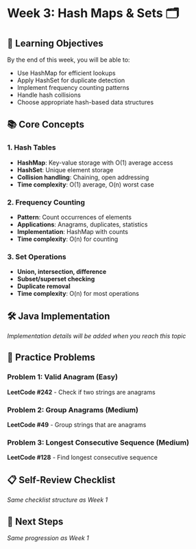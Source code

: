 # Week 3: Hash Maps & Sets 🗂️

## 🎯 Learning Objectives

By the end of this week, you will be able to:
- Use HashMap for efficient lookups
- Apply HashSet for duplicate detection
- Implement frequency counting patterns
- Handle hash collisions
- Choose appropriate hash-based data structures

## 📚 Core Concepts

### 1. Hash Tables
- **HashMap**: Key-value storage with O(1) average access
- **HashSet**: Unique element storage
- **Collision handling**: Chaining, open addressing
- **Time complexity**: O(1) average, O(n) worst case

### 2. Frequency Counting
- **Pattern**: Count occurrences of elements
- **Applications**: Anagrams, duplicates, statistics
- **Implementation**: HashMap with counts
- **Time complexity**: O(n) for counting

### 3. Set Operations
- **Union, intersection, difference**
- **Subset/superset checking**
- **Duplicate removal**
- **Time complexity**: O(n) for most operations

## 🛠️ Java Implementation

*Implementation details will be added when you reach this topic*

## 🎯 Practice Problems

### Problem 1: Valid Anagram (Easy)
**LeetCode #242** - Check if two strings are anagrams

### Problem 2: Group Anagrams (Medium)
**LeetCode #49** - Group strings that are anagrams

### Problem 3: Longest Consecutive Sequence (Medium)
**LeetCode #128** - Find longest consecutive sequence

## 📋 Self-Review Checklist

*Same checklist structure as Week 1*

## 🚀 Next Steps

*Same progression as Week 1*
